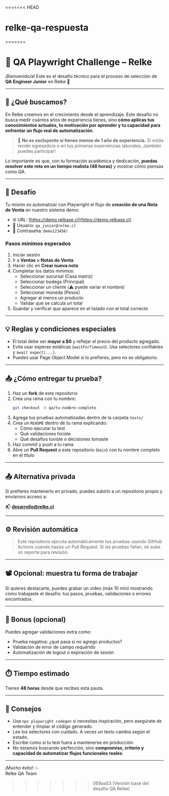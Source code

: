 <<<<<<< HEAD
# relke-qa-respuesta
=======
# 🧪 QA Playwright Challenge – Relke

¡Bienvenido/a! Este es el desafío técnico para el proceso de selección de **QA Engineer Junior** en Relke 🚀

---

## 🤔 ¿Qué buscamos?

En Relke creemos en el crecimiento desde el aprendizaje. Este desafío no busca medir cuántos años de experiencia tienes, sino **cómo aplicas tus conocimientos actuales, tu motivación por aprender y tu capacidad para enfrentar un flujo real de automatización**.

> 🧩 **No es excluyente si tienes menos de 1 año de experiencia.** Si estás recién egresado/a o en tus primeras experiencias laborales, ¡también puedes participar!

Lo importante es que, con tu formación académica y dedicación, **puedas resolver este reto en un tiempo realista (48 horas)** y mostrar cómo piensas como QA.

---

## 🎯 Desafío

Tu misión es automatizar con Playwright el flujo de **creación de una Nota de Venta** en nuestro sistema demo:

- 🌐 URL: [https://demo.relbase.cl](https://demo.relbase.cl)
- 👤 Usuario: `qa_junior@relke.cl`
- 🔐 Contraseña: `Demo123456!`

### Pasos mínimos esperados

1. Iniciar sesión
2. Ir a **Ventas > Notas de Venta**
3. Hacer clic en **Crear nueva nota**
4. Completar los datos mínimos:
   - Seleccionar sucursal (Casa matriz)
   - Seleccionar bodega (Principal)
   - Seleccionar un cliente (⚠️ puede variar el nombre)
   - Seleccionar moneda (Pesos)
   - Agregar al menos un producto
   - Validar que se calcula un total
5. Guardar y verificar que aparece en el listado con el total correcto

---

## 💡 Reglas y condiciones especiales

- El total debe ser **mayor a $0** y reflejar el precio del producto agregado.
- Evita usar esperas estáticas (`waitForTimeout`). Usa selectores confiables y `await expect(...)`.
- Puedes usar Page Object Model si lo prefieres, pero no es obligatorio.

---

## 📤 ¿Cómo entregar tu prueba?

1. Haz un **fork** de este repositorio
2. Crea una rama con tu nombre:
   ```bash
   git checkout -b qa/tu-nombre-completo
   ```
3. Agrega tus pruebas automatizadas dentro de la carpeta `tests/`
4. Crea un `README` dentro de tu rama explicando:
   - Cómo ejecutar tu test
   - Qué validaciones hiciste
   - Qué desafíos tuviste o decisiones tomaste
5. Haz commit y push a tu rama
6. Abre un **Pull Request** a este repositorio (`main`) con tu nombre completo en el título

---

## 📤 Alternativa privada

Si prefieres mantenerlo en privado, puedes subirlo a un repositorio propio y enviarnos acceso a:

📬 **desarrollo@relke.cl**

---

## ⚙️ Revisión automática

> Este repositorio ejecuta automáticamente tus pruebas usando GitHub Actions cuando haces un Pull Request. Si las pruebas fallan, se sube un reporte para revisión.

---

## 📽️ Opcional: muestra tu forma de trabajar

Si quieres destacarte, puedes grabar un video (máx 10 min) mostrando cómo trabajaste el desafío: tus pasos, pruebas, validaciones o errores encontrados.

---

## 🧩 Bonus (opcional)

Puedes agregar validaciones extra como:

- Prueba negativa: ¿qué pasa si no agrego productos?
- Validación de error de campo requerido
- Automatización de logout o expiración de sesión

---

## ⏱️ Tiempo estimado

Tienes **48 horas** desde que recibes esta pauta.

---

## 🧠 Consejos

- Usa `npx playwright codegen` si necesitas inspiración, pero asegúrate de entender y limpiar el código generado.
- Lee los selectores con cuidado. A veces un texto cambia según el estado.
- Escribe como si tu test fuera a mantenerse en producción.
- No estamos buscando perfección, sino **compromiso, criterio y capacidad de automatizar flujos funcionales reales**.

---

¡Mucho éxito! 💥  
Relke QA Team
>>>>>>> 069aa53 (Versión base del desafío QA Relke)
